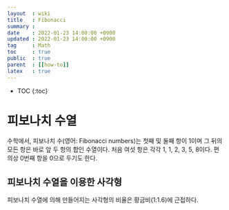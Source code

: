 ```yaml
---
layout  : wiki
title   : Fibonacci
summary :
date    : 2022-01-23 14:00:00 +0900
updated : 2022-01-23 14:00:00 +0900
tag     : Math
toc     : true
public  : true
parent  : [[how-to]]
latex   : true
---
```

* TOC
{:toc}

# 피보나치 수열
수학에서, 피보나치 수(영어: Fibonacci numbers)는 첫째 및 둘째 항이 1이며 그 뒤의 모든 항은 바로 앞 두 항의 합인 수열이다. 처음 여섯 항은 각각 1, 1, 2, 3, 5, 8이다. 편의상 0번째 항을 0으로 두기도 한다.

## 피보나치 수열을 이용한 사각형
피보나치 수열에 의해 만들어지는 사각형의 비율은 황금비(1:1.6)에 근접하다.<br>
